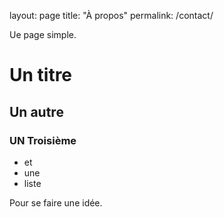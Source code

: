 layout: page
title: "À propos"
permalink: /contact/


Ue page simple.

# Un titre

## Un autre

### UN Troisième

* et
* une
* liste

Pour se faire une idée.
